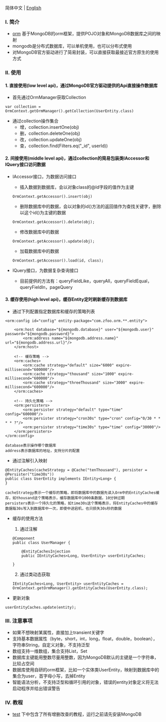 简体中文 | [English](./README.md)

### Ⅰ. 简介

- [orm](https://github.com/zfoo-project/zfoo/blob/main/orm/README.md) 基于MongoDB的orm框架，提供POJO对象和MongoDB数据库之间的映射
- mongodb是分布式数据库，可以单机使用，也可以分布式使用
- 对MongoDB官方驱动进行了简易封装，可以直接获取最接近官方原生的使用方式

### Ⅱ. 使用

#### 1. 直接使用(low level api)，通过MongoDB官方驱动提供的Api直接操作数据库

- 首先通过OrmManager获取Collection

```
var collection = OrmContext.getOrmManager().getCollection(UserEntity.class)
```

- 通过collection操作集合
  - 增，collection.insertOne(obj)
  - 删，collection.deleteOne(obj)
  - 改，collection.updateOne(obj)
  - 查，collection.find(Filters.eq("_id", userId))

#### 2. 间接使用(middle level api)，通过collection的简易包装类IAccessor和IQuery接口访问数据

- IAccessor接口，为数据访问接口
  - 插入数据到数据库，会以对象class的@Id字段的值作为主键
  ```
  OrmContext.getAccessor().insert(obj)
  ```
  - 删除数据库中的数据，会以对象的id()方法的返回值作为查找关键字，删除以这个id()为主键的数据
  ```
  OrmContext.getAccessor().delete(obj);
  ```
  - 修改数据库中的数据
  ```
  OrmContext.getAccessor().update(obj);
  ```
  - 加载数据库中的数据
  ```
  OrmContext.getAccessor().load(id, class);
  ```

- IQuery接口，为数据复杂查询接口
  - 目前提供的方法有：queryFieldLike，queryAll，queryFieldEqual，queryFieldIn，pageQuery

#### 3. 缓存使用(high level api)，缓存Entity定时刷新缓存到数据库

- 通过下列配置指定数据库和缓存的策略列表

```
<orm:config id="config" entity-package="com.zfoo.orm.**.entity">

    <orm:host database="${mongodb.database}" user="${mongodb.user}" password="${mongodb.password}">
        <orm:address name="${mongodb.address.name}" url="${mongodb.address.url}"/>
    </orm:host>

    <!-- 缓存策略 -->
    <orm:caches>
        <orm:cache strategy="default" size="6000" expire-millisecond="600000"/>
        <orm:cache strategy="thousand" size="1000" expire-millisecond="600000"/>
        <orm:cache strategy="threeThousand" size="3000" expire-millisecond="600000"/>
    </orm:caches>

    <!-- 持久化策略 -->
    <orm:persisters>
        <orm:persister strategy="default" type="time" config="600000"/>
        <orm:persister strategy="cron30s" type="cron" config="0/30 * * * * ?"/>
        <orm:persister strategy="time30s" type="time" config="30000"/>
    </orm:persisters>
</orm:config>

database表示操作哪个数据库
address表示数据库的地址，支持分片的配置
```

- 通过注解引入映射

```
@EntityCaches(cacheStrategy = @Cache("tenThousand"), persister = @Persister("time30s"))
public class UserEntity implements IEntity<Long> {
}

cacheStrategy表示一个缓存的策略，即将数据库中的数据先读入Orm中的EntityCaches缓存，如thousand这个策略表示，缓存数据库中1000条数据，10分钟过期
persisters表示一个持久化的策略，如time30s这个策略表示，将EntityCaches中的缓存数据每30s写入到数据库中一次，即使中途宕机，也只损失30s秒的数据
```

- 缓存的使用方法
  1. 通过注解
  ```
  @Component
  public class UserManager {
  
      @EntityCachesInjection
      public IEntityCaches<Long, UserEntity> userEntityCaches;
  
  }
  ```
  2. 通过类动态获取
  ```
  IEntityCaches<Long, UserEntity> userEntityCaches = OrmContext.getOrmManager().getEntityCaches(UserEntity.class);
  ```

- 更新对象

```
userEntityCaches.update(entity);
```

### Ⅲ. 注意事项

- 如果不想映射某属性，直接加上transient关键字
- 支持基本数据属性（byte，short，int，long，float，double，boolean），字符串String，自定义对象，不支持泛型
- 数组支持一维数组，集合支持List，Set
- 数据库主键能用整数尽量用整数，因为MongoDB默认的主键是一个字符串，比较占空间
- 数据库使用自研的orm框架，比如一个实体类UserEntity，映射到数据库中的集合为user，首字母小写，去掉Entity
- 智能语法分析，不支持泛型和循环引用的对象，错误的entity对象定义将无法启动程序并给出错误警告

### Ⅳ. 教程

- [test](https://github.com/zfoo-project/zfoo/tree/main/orm/src/test/java/com/zfoo/orm) 下中包含了所有增删改查的教程，运行之前请先安装MongoDB
